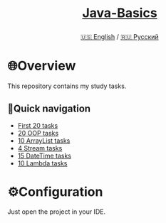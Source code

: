 <h1>
<p align="center">
<a href="https://github.com/GnomeShift/Java-basics" target="_blank" rel="noopener noreferrer">Java-Basics</a>
</p>
</h1>

<p align="center">
 <a href="/README.md">🇺🇸 English</a>
 /
  <a href="/README-ru.md">🇷🇺 Русский</a>
</p>

# 🌐Overview
This repository contains my study tasks.

## 🚀Quick navigation
* [First 20 tasks](Tasks/First20/src)
* [20 OOP tasks](Tasks/OOP20/src)
* [10 ArrayList tasks](Tasks/ArrayList10/src)
* [4 Stream tasks](Tasks/Stream4/src)
* [15 DateTime tasks](Tasks/DateTime15/src)
* [10 Lambda tasks](Tasks/Lambda10/src)

# ⚙️Configuration
Just open the project in your IDE.
